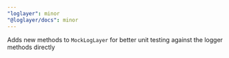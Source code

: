 ```yaml
---
"loglayer": minor
"@loglayer/docs": minor
---
```


Adds new methods to `MockLogLayer` for better unit testing against the logger methods directly
